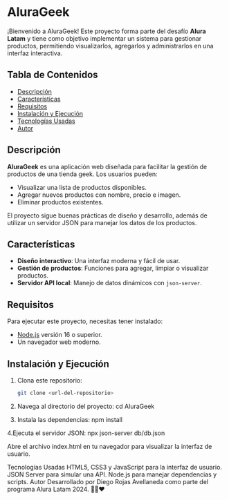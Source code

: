 # AluraGeek

¡Bienvenido a AluraGeek! Este proyecto forma parte del desafío **Alura Latam** y tiene como objetivo implementar un sistema para gestionar productos, permitiendo visualizarlos, agregarlos y administrarlos en una interfaz interactiva.

## Tabla de Contenidos

- [Descripción](#descripción)
- [Características](#características)
- [Requisitos](#requisitos)
- [Instalación y Ejecución](#instalación-y-ejecución)
- [Tecnologías Usadas](#tecnologías-usadas)
- [Autor](#autor)

## Descripción

**AluraGeek** es una aplicación web diseñada para facilitar la gestión de productos de una tienda geek. Los usuarios pueden:
- Visualizar una lista de productos disponibles.
- Agregar nuevos productos con nombre, precio e imagen.
- Eliminar productos existentes.

El proyecto sigue buenas prácticas de diseño y desarrollo, además de utilizar un servidor JSON para manejar los datos de los productos.

## Características

- **Diseño interactivo**: Una interfaz moderna y fácil de usar.
- **Gestión de productos**: Funciones para agregar, limpiar o visualizar productos.
- **Servidor API local**: Manejo de datos dinámicos con `json-server`.

## Requisitos

Para ejecutar este proyecto, necesitas tener instalado:

- [Node.js](https://nodejs.org/) versión 16 o superior.
- Un navegador web moderno.

## Instalación y Ejecución

1. Clona este repositorio:
   ```bash
   git clone <url-del-repositorio>

2. Navega al directorio del proyecto:
   cd AluraGeek

3. Instala las dependencias:
   npm install
   
4.Ejecuta el servidor JSON:
npx json-server db/db.json

Abre el archivo index.html en tu navegador para visualizar la interfaz de usuario.

Tecnologías Usadas
HTML5, CSS3 y JavaScript para la interfaz de usuario.
JSON Server para simular una API.
Node.js para manejar dependencias y scripts.
Autor
Desarrollado por Diego Rojas Avellaneda como parte del programa Alura Latam 2024. 💛💙❤️




